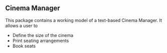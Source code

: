 ## Cinema Manager

This package contains a working model of a text-based Cinema Manager. It allows a user to 
* Define the size of the cinema
* Print seating arrangements
* Book seats

